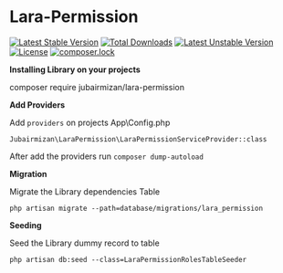 # Lara-Permission
[![Latest Stable Version](https://poser.pugx.org/jubairmizan/lara-permission/v/stable)](https://packagist.org/packages/jubairmizan/lara-permission)
[![Total Downloads](https://poser.pugx.org/jubairmizan/lara-permission/downloads)](https://packagist.org/packages/jubairmizan/lara-permission)
[![Latest Unstable Version](https://poser.pugx.org/jubairmizan/lara-permission/v/unstable)](https://packagist.org/packages/jubairmizan/lara-permission)
[![License](https://poser.pugx.org/jubairmizan/lara-permission/license)](https://packagist.org/packages/jubairmizan/lara-permission)
[![composer.lock](https://poser.pugx.org/jubairmizan/lara-permission/composerlock)](https://packagist.org/packages/jubairmizan/lara-permission)


**Installing Library on your projects**

composer require jubairmizan/lara-permission

**Add Providers**

Add `providers` on projects App\Config.php 

  `Jubairmizan\LaraPermission\LaraPermissionServiceProvider::class`
  
After add the providers run `composer dump-autoload`

**Migration**

Migrate the Library dependencies Table 

`php artisan migrate --path=database/migrations/lara_permission`

**Seeding**

Seed the Library dummy record to table

`php artisan db:seed --class=LaraPermissionRolesTableSeeder`

